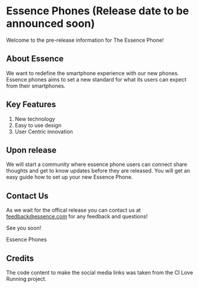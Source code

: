 # Essence Phones (Release date to be announced soon) #

Welcome to the pre-release information for The Essence Phone! 

## About Essence ##
We want to redefine the smartphone experience with our new phones. Essence phones aims to set a new standard for what its users can expect from their smartphones.

## Key Features ##
1. New technology
2. Easy to use design
3. User Centric innovation

## Upon release ##
We will start a community where essence phone users can connect share thoughts and get to know updates before they are released.
You will get an easy guide how to set up your new Essence Phone.

## Contact Us ##
As we wait for the offical release you can contact us at feedback@essence.com for any feedback and questions!

See you soon!

Essence Phones


## Credits ##
The code content to make the social media links was taken from the CI Love Running project.

